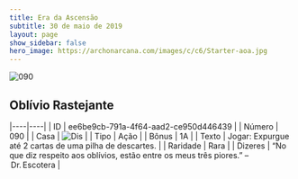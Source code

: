 ```yaml
---
title: Era da Ascensão
subtitle: 30 de maio de 2019
layout: page
show_sidebar: false
hero_image: https://archonarcana.com/images/c/c6/Starter-aoa.jpg
---
```


![090](https://cdn.keyforgegame.com/media/card_front/pt/435_090_VF46P947P7FV_pt.png)

## Oblívio Rastejante

|----|----|
| ID | ee6be9cb-791a-4f64-aad2-ce950d446439 |
| Número | 090 |
| Casa | ![Dis](https://archonarcana.com/images/thumb/e/e8/Dis.png/22px-Dis.png "Dis") |
| Tipo | Ação |
| Bônus | 1A |
| Texto | Jogar: Expurgue até 2 cartas de uma pilha de descartes. |
| Raridade | Rara |
| Dizeres | “No que diz respeito aos oblívios,  estão entre os meus três piores.” – Dr. Escotera |